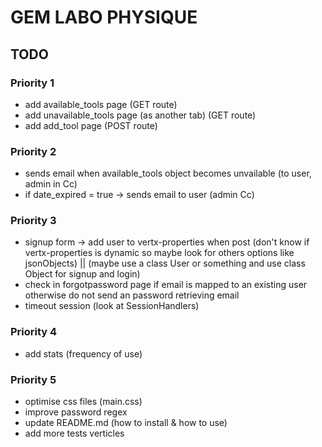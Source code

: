 # GEM LABO PHYSIQUE

## TODO
### Priority 1
- add available_tools page (GET route)
- add unavailable_tools page (as another tab) (GET route)
- add add_tool page (POST route)

### Priority 2
- sends email when available_tools object becomes unvailable (to user, admin in Cc)
- if date_expired = true -> sends email to user (admin Cc)

### Priority 3
- signup form -> add user to vertx-properties when post (don't know if vertx-properties is dynamic so maybe look for others options like jsonObjects) || (maybe use a class User or something and use class Object for signup and login)
- check in forgotpassword page if email is mapped to an existing user otherwise do not send an password retrieving email
- timeout session (look at SessionHandlers)

### Priority 4
- add stats (frequency of use)

### Priority 5
- optimise css files (main.css)
- improve password regex
- update README.md (how to install & how to use)
- add more tests verticles
